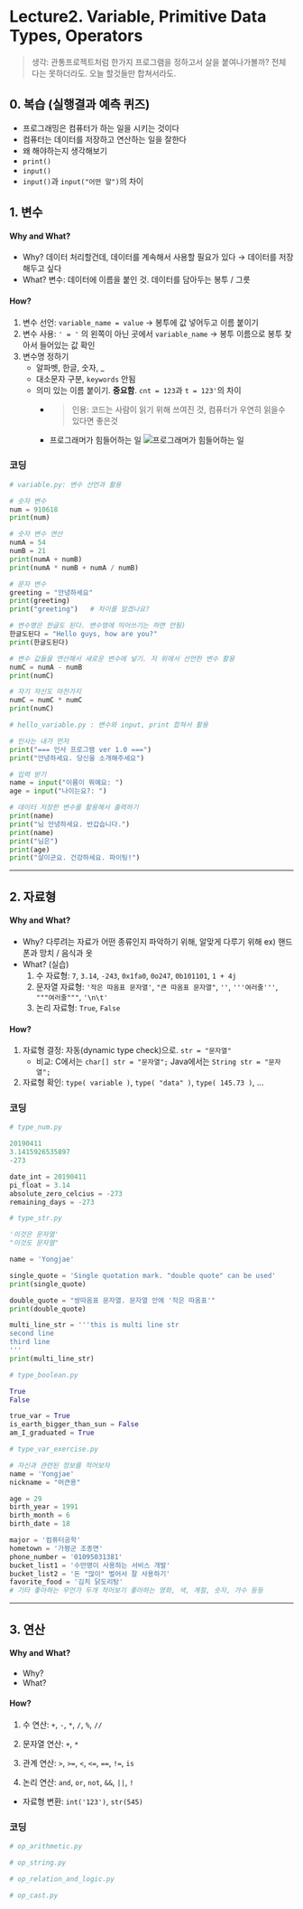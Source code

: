 # Lecture2. Variable, Primitive Data Types, Operators
> 생각: 관통프로젝트처럼 한가지 프로그램을 정하고서 살을 붙여나가볼까? 전체 다는 못하더라도. 오늘 할것들만 합쳐서라도.

## 0. 복습 (실행결과 예측 퀴즈)
- 프로그래밍은 컴퓨터가 하는 일을 시키는 것이다
- 컴퓨터는 데이터를 저장하고 연산하는 일을 잘한다
- 왜 해야하는지 생각해보기 
- `print()`
- `input()`
- `input()`과 `input("어떤 말")`의 차이


## 1. 변수
#### Why and What?
- Why? 데이터 처리할건데, 데이터를 계속해서 사용할 필요가 있다 &rarr; 데이터를 저장해두고 싶다
- What? 변수: 데이터에 이름을 붙인 것. 데이터를 담아두는 봉투 / 그릇

#### How?
1. 변수 선언: `variable_name = value` &rarr; 봉투에 값 넣어두고 이름 붙이기
2. 변수 사용: `' = '` 의 왼쪽이 아닌 곳에서 `variable_name` &rarr; 봉투 이름으로 봉투 찾아서 들어있는 값 확인
3. 변수명 정하기
    - 알파벳, 한글, 숫자, _
    - 대소문자 구분, `keywords` 안됨
    - 의미 있는 이름 붙이기. **중요함**. `cnt = 123`과 `t = 123'`의 차이
        - > 인용: 코드는 사람이 읽기 위해 쓰여진 것, 컴퓨터가 우연히 읽을수 있다면 좋은것
        - 프로그래머가 힘들어하는 일
        ![프로그래머가 힘들어하는 일](programmer_job.png "프로그래머가 힘들어하는 일")

### 코딩
```python
# variable.py: 변수 선언과 활용

# 숫자 변수
num = 910618
print(num)

# 숫자 변수 연산
numA = 54
numB = 21
print(numA + numB)
print(numA * numB + numA / numB)

# 문자 변수
greeting = "안녕하세요"
print(greeting)
print("greeting")   # 차이를 알겠나요?

# 변수명은 한글도 된다. 변수명에 띄어쓰기는 하면 안됨)
한글도된다 = "Hello guys, how are you?"
print(한글도된다)

# 변수 값들을 연산해서 새로운 변수에 넣기. 저 위에서 선언한 변수 활용
numC = numA - numB
print(numC)

# 자기 자신도 마찬가지
numC = numC * numC
print(numC)


```
```python
# hello_variable.py : 변수와 input, print 합쳐서 활용

# 인사는 내가 먼저
print("=== 인사 프로그램 ver 1.0 ===")
print("안녕하세요. 당신을 소개해주세요")

# 입력 받기
name = input("이름이 뭐예요: ")
age = input("나이는요?: ")

# 데이터 저장한 변수를 활용해서 출력하기
print(name)
print("님 안녕하세요. 반갑습니다.")
print(name)
print("님은")
print(age)
print("살이군요. 건강하세요. 파이팅!")
```

---
## 2. 자료형
#### Why and What?
- Why? 다루려는 자료가 어떤 종류인지 파악하기 위해, 알맞게 다루기 위해
    ex) 핸드폰과 망치 / 음식과 옷
- What? (실습)
    1. 수 자료형: `7`, `3.14`, `-243`, `0x1fa0`, `0o247`, `0b101101`, `1 + 4j`
    2. 문자열 자료형: `'작은 따옴표 문자열'`, `"큰 따옴표 문자열"`, `''`, `'''여러줄'''`, `"""여러줄"""`, `'\n\t'`
    3. 논리 자료형: `True`, `False`

#### How?
1. 자료형 결정: 자동(dynamic type check)으로. `str = "문자열"`
    - 비교: C에서는 `char[] str = "문자열";` Java에서는 `String str = "문자열";`
2. 자료형 확인: `type( variable )`, `type( "data" )`, `type( 145.73 )`, ...

### 코딩
```python
# type_num.py

20190411
3.1415926535897
-273

date_int = 20190411
pi_float = 3.14
absolute_zero_celcius = -273
remaining_days = -273
```
```python
# type_str.py

'이것은 문자열'
"이것도 문자열"

name = 'Yongjae'

single_quote = 'Single quotation mark. "double quote" can be used'
print(single_quote)

double_quote = "쌍따옴표 문자열. 문자열 안에 '작은 따옴표'"
print(double_quote)

multi_line_str = '''this is multi line str
second line
third line
'''
print(multi_line_str)
```
```python
# type_boolean.py

True
False

true_var = True
is_earth_bigger_than_sun = False
am_I_graduated = True
```
```python
# type_var_exercise.py

# 자신과 관련된 정보를 적어보자
name = 'Yongjae'
nickname = "머큰용"

age = 29
birth_year = 1991
birth_month = 6
birth_date = 18

major = '컴퓨터공학'
hometown = '가평군 조종면'
phone_number = '01095031381'
bucket_list1 = '수만명이 사용하는 서비스 개발'
bucket_list2 = '돈 "많이" 벌어서 잘 사용하기'
favorite_food = '김치 닭도리탕'
# 기타 좋아하는 무언가 두개 적어보기 좋아하는 영화, 색, 계절, 숫자, 가수 등등
```

---
## 3. 연산
#### Why and What?
- Why? 
- What? 

#### How?
1. 수 연산: `+`, `-`, `*`, `/`, `%`, `//`

2. 문자열 연산: `+`, `*`

3. 관계 연산: `>`, `>=`, `<`, `<=`, `==`, `!=`, `is`

4. 논리 연산: `and`, `or`, `not`, `&&`, `||`, `!`

*  자료형 변환: `int('123')`, `str(545)`


### 코딩
```python
# op_arithmetic.py

```
```python
# op_string.py

```
```python
# op_relation_and_logic.py

```
```python
# op_cast.py

```